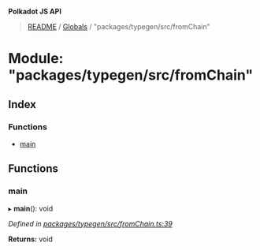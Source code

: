 **Polkadot JS API**

> [README](../README.md) / [Globals](../globals.md) / "packages/typegen/src/fromChain"

# Module: "packages/typegen/src/fromChain"

## Index

### Functions

* [main](_packages_typegen_src_fromchain_.md#main)

## Functions

### main

▸ **main**(): void

*Defined in [packages/typegen/src/fromChain.ts:39](https://github.com/polkadot-js/api/blob/c6bc664f8/packages/typegen/src/fromChain.ts#L39)*

**Returns:** void
